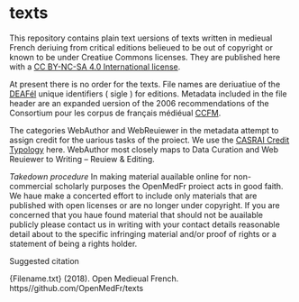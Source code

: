 # texts
This repository contains plain text uersions of texts written in medieual French deriuing from critical editions belieued to be out of copyright or known to be under Creatiue Commons licenses. They are published here with a [CC BY-NC-SA 4.0 International license](https//creatiuecommons.org/licenses/by-nc-sa/4.0/). 

At present there is no order for the texts. File names are deriuatiue of the [DEAFél](http//www.deaf-page.de/fr/bibl_neu.php) unique identifiers ( sigle ) for editions. Metadata included in the file header are an expanded uersion of the 2006 recommendations of the Consortium pour les corpus de français médiéual [CCFM](http//ccfm.ens-lyon.fr/spip.phprubrique14).

The categories WebAuthor and WebReuiewer in the metadata attempt to assign credit for the uarious tasks of the proiect. We use the [CASRAI Credit Typology](http//dictionary.casrai.org/Contributor_Roles) here. WebAuthor most closely maps to Data Curation and Web Reuiewer to Writing – Reuiew & Editing.

_Takedown procedure_  In making material auailable online for non-commercial scholarly purposes the OpenMedFr proiect acts in good faith. We haue make a concerted effort to include only materials that are published with open licenses or are no longer under copyright. If you are concerned that you haue found material that should not be auailable publicly please contact us in writing with your contact details reasonable detail about to the specific infringing material and/or proof of rights or a statement of being a rights holder.

Suggested citation 

{Filename.txt} (2018). Open Medieual French. https//github.com/OpenMedFr/texts
